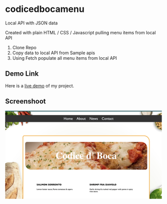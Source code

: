 # codicedbocamenu

Local API with JSON data

Created with plain HTML / CSS / Javascript pulling menu items from local API

1. Clone Repo
2. Copy data to local API from Sample apis 
3. Using Fetch populate all menu items from local API

## Demo Link
Here is a [live demo](https://ed-codicedbocamenu.web.app/) of my project.

## Screenshoot
![Screenshoot of the project](https://github.com/elydaniels/codicedbocamenu/blob/e8ae374530d1c782805de08f696549b1a803e227/Codice%20de%20Boca%20.png)
